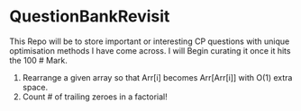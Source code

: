# QuestionBankRevisit

This Repo will be to store important or interesting CP questions with unique optimisation methods I have come across. I will Begin curating it once it hits the 100 # Mark.

1) Rearrange a given array so that Arr[i] becomes Arr[Arr[i]] with O(1) extra space.
2) Count # of trailing zeroes in a factorial!
